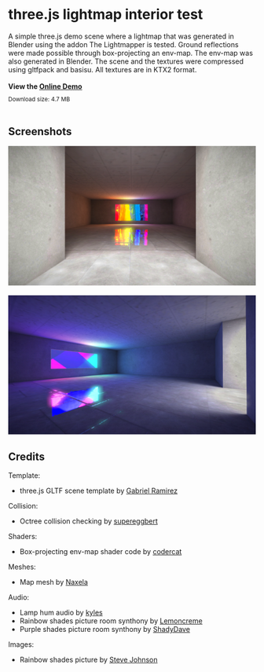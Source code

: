 # three.js lightmap interior test

A simple three.js demo scene where a lightmap that was generated in Blender using the addon The Lightmapper is tested. Ground reflections were made possible through box-projecting an env-map. The env-map was also generated in Blender. The scene and the textures were compressed using gltfpack and basisu. All textures are in KTX2 format.
<br>
<br>
**View the [Online Demo]()**
<sub>
<br>Download size: 4.7 MB
</sub>
<br>
<br>

## Screenshots
<img src="img/screenshot.png" />
<br>
<br>
<img src="img/screenshot2.png" />

## Credits

Template:

* three.js GLTF scene template by [Gabriel Ramirez](https://github.com/GabrielRamirez/threejs-gltf-template)

Collision:
* Octree collision checking by [supereggbert](https://github.com/supereggbert)

Shaders:
* Box-projecting env-map shader code by [codercat](https://codercat.tk)

Meshes:
* Map mesh by [Naxela](https://github.com/Naxela)

Audio:
* Lamp hum audio by [kyles](https://freesound.org/people/kyles)
* Rainbow shades picture room synthony by [Lemoncreme](https://freesound.org/people/Lemoncreme)
* Purple shades picture room synthony by [ShadyDave](https://freesound.org/people/ShadyDave)

Images:
* Rainbow shades picture by [Steve Johnson](https://unsplash.com/@steve_j)